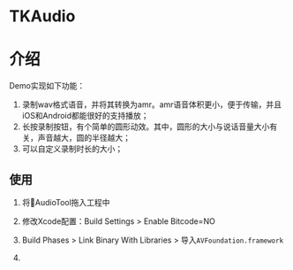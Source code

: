 # TKAudio

# 介绍

Demo实现如下功能：

1. 录制wav格式语音，并将其转换为amr。amr语音体积更小，便于传输，并且iOS和Android都能很好的支持播放；
2. 长按录制按钮，有个简单的圆形动效。其中，圆形的大小与说话音量大小有关，声音越大，圆的半径越大；
3. 可以自定义录制时长的大小；



## 使用

1. 将📂AudioTool拖入工程中
2. 修改Xcode配置：Build Settings > Enable Bitcode=NO

3. Build Phases > Link Binary With Libraries > 导入`AVFoundation.framework`
4. 

